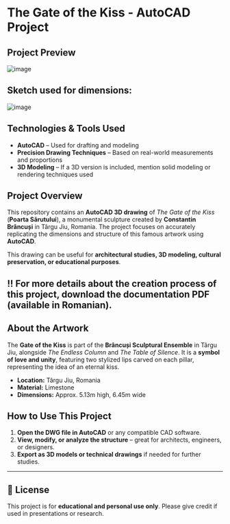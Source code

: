 # The Gate of the Kiss - AutoCAD Project  

## Project Preview  
![image](https://github.com/user-attachments/assets/919df732-1a62-4504-93db-48c7a4b39896)

## Sketch used for dimensions:
![image](https://github.com/user-attachments/assets/937fc587-294a-445b-aa71-595bac7a1d87)

## Technologies & Tools Used  
- **AutoCAD** – Used for drafting and modeling  
- **Precision Drawing Techniques** – Based on real-world measurements and proportions  
- **3D Modeling** – If a 3D version is included, mention solid modeling or rendering techniques used  

## Project Overview  
This repository contains an **AutoCAD 3D drawing** of *The Gate of the Kiss* (**Poarta Sărutului**), a monumental sculpture created by **Constantin Brâncuși** in Târgu Jiu, Romania. The project focuses on accurately replicating the dimensions and structure of this famous artwork using **AutoCAD**.  

This drawing can be useful for **architectural studies, 3D modeling, cultural preservation, or educational purposes**.  

## !! For more details about the creation process of this project, download the documentation PDF (available in Romanian).

## About the Artwork  
The **Gate of the Kiss** is part of the **Brâncuși Sculptural Ensemble** in Târgu Jiu, alongside *The Endless Column* and *The Table of Silence*. It is a **symbol of love and unity**, featuring two stylized lips carved on each pillar, representing the idea of an eternal kiss.  

-  **Location:** Târgu Jiu, Romania  
-  **Material:** Limestone  
-  **Dimensions:** Approx. 5.13m high, 6.45m wide  

## How to Use This Project  
1. **Open the DWG file in AutoCAD** or any compatible CAD software.  
2. **View, modify, or analyze the structure** – great for architects, engineers, or designers.  
3. **Export as 3D models or technical drawings** if needed for further studies.


---

## 📜 License  
This project is for **educational and personal use only**. Please give credit if used in presentations or research. 

